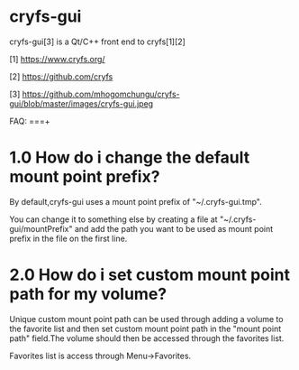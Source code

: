 cryfs-gui
=========

cryfs-gui[3] is a Qt/C++ front end to cryfs[1][2]

[1] https://www.cryfs.org/

[2] https://github.com/cryfs

[3] https://github.com/mhogomchungu/cryfs-gui/blob/master/images/cryfs-gui.jpeg

FAQ:
===+

1.0 How do i change the default mount point prefix?
===================================================
By default,cryfs-gui uses a mount point prefix of "~/.cryfs-gui.tmp".

You can change it to something else by creating a file at "~/.cryfs-gui/mountPrefix"
and add the path you want to be used as mount point prefix in the file on the first line.


2.0 How do i set custom mount point path for my volume?
=======================================================

Unique custom mount point path can be used through adding a volume to the favorite list and then
set custom mount point path in the "mount point path" field.The volume should then be accessed
through the favorites list.

Favorites list is access through Menu->Favorites.
